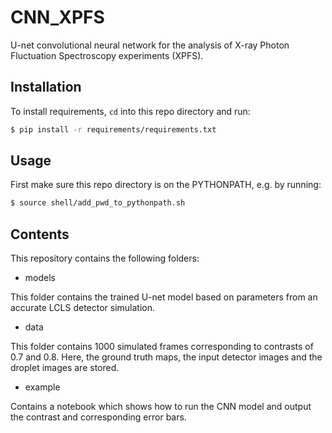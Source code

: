 # CNN_XPFS
U-net convolutional neural network for the analysis of X-ray Photon Fluctuation Spectroscopy experiments (XPFS). 

## Installation

To install requirements, `cd` into this repo directory and run:
```bash
$ pip install -r requirements/requirements.txt
```

## Usage

First make sure this repo directory is on the PYTHONPATH, e.g. by running:
```bash
$ source shell/add_pwd_to_pythonpath.sh
```

## Contents

This repository contains the following folders: 

 - models

This folder contains the trained U-net model based on parameters from an accurate LCLS detector simulation. 

- data

This folder contains 1000 simulated frames corresponding to contrasts of 0.7 and 0.8. Here, the ground truth maps, the input detector images and the droplet images are stored. 

- example

Contains a notebook which shows how to run the CNN model and output the contrast and corresponding error bars. 
